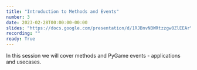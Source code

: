 ```yaml
---
title: "Introduction to Methods and Events"
number: 3
date: 2023-02-28T00:00:00-00:00
slides: "https://docs.google.com/presentation/d/1RJBnvNBWRtzzgw8ZlEEArYYwkzPO1eGLDKph9LAZs_s/edit?usp=share_link"
recording: ""
ready: True
---
```


In this session we will cover methods and PyGame events - applications and usecases.
